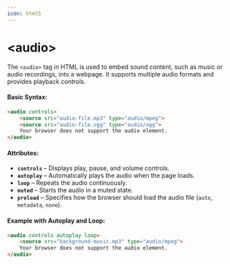 ```yaml
---
icon: html5
---
```


# \<audio>

The `<audio>` tag in HTML is used to embed sound content, such as music or audio recordings, into a webpage. It supports multiple audio formats and provides playback controls.

#### Basic Syntax:

```html
<audio controls>
    <source src="audio-file.mp3" type="audio/mpeg">
    <source src="audio-file.ogg" type="audio/ogg">
    Your browser does not support the audio element.
</audio>
```

#### Attributes:

* **`controls`** – Displays play, pause, and volume controls.
* **`autoplay`** – Automatically plays the audio when the page loads.
* **`loop`** – Repeats the audio continuously.
* **`muted`** – Starts the audio in a muted state.
* **`preload`** – Specifies how the browser should load the audio file (`auto`, `metadata`, `none`).

#### Example with Autoplay and Loop:

```html
<audio controls autoplay loop>
    <source src="background-music.mp3" type="audio/mpeg">
    Your browser does not support the audio element.
</audio>
```

